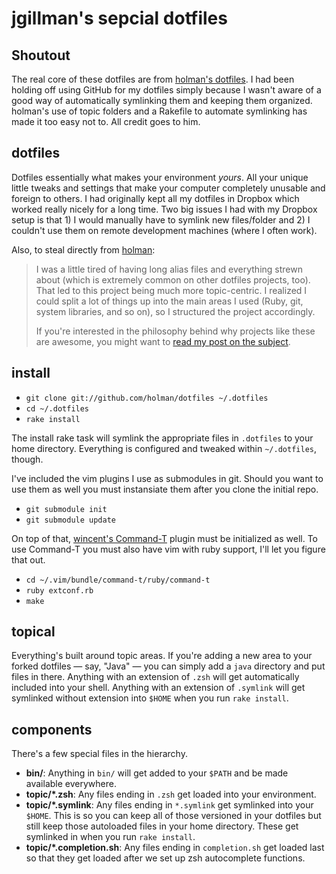 # jgillman's sepcial dotfiles

## Shoutout

The real core of these dotfiles are from [holman's
dotfiles](https://github.com/holman/dotfiles). I had been holding off using
GitHub for my dotfiles simply because I wasn't aware of a good way of
automatically symlinking them and keeping them organized. holman's use of topic
folders and a Rakefile to automate symlinking has made it too easy not to. All
credit goes to him.

## dotfiles

Dotfiles essentially what makes your environment *yours*. All your unique little
tweaks and settings that make your computer completely unusable and foreign to
others. I had originally kept all my dotfiles in Dropbox which worked really
nicely for a long time. Two big issues I had with my Dropbox setup is that 1) I
would manually have to symlink new files/folder and 2) I couldn't use them on
remote development machines (where I often work).

Also, to steal directly from [holman](https://github.com/holman):

> I was a little tired of having long alias files and everything strewn about
> (which is extremely common on other dotfiles projects, too). That led to this
> project being much more topic-centric. I realized I could split a lot of
> things up into the main areas I used (Ruby, git, system libraries, and so on),
> so I structured the project accordingly.
> 
> If you're interested in the philosophy behind why projects like these are
> awesome, you might want to [read my post on the
> subject](http://zachholman.com/2010/08/dotfiles-are-meant-to-be-forked/).

## install

- `git clone git://github.com/holman/dotfiles ~/.dotfiles`
- `cd ~/.dotfiles`
- `rake install`

The install rake task will symlink the appropriate files in `.dotfiles` to your
home directory. Everything is configured and tweaked within `~/.dotfiles`,
though.

I've included the vim plugins I use as submodules in git. Should you want to
use them as well you must instansiate them after you clone the initial repo.

- `git submodule init`
- `git submodule update`

On top of that, [wincent's Command-T](https://github.com/wincent/Command-T)
plugin must be initialized as well. To use Command-T you must also have vim
with ruby support, I'll let you figure that out.

- `cd ~/.vim/bundle/command-t/ruby/command-t`
- `ruby extconf.rb`
- `make`

## topical

Everything's built around topic areas. If you're adding a new area to your
forked dotfiles — say, "Java" — you can simply add a `java` directory and put
files in there. Anything with an extension of `.zsh` will get automatically
included into your shell. Anything with an extension of `.symlink` will get
symlinked without extension into `$HOME` when you run `rake install`.

## components

There's a few special files in the hierarchy.

- **bin/**: Anything in `bin/` will get added to your `$PATH` and be made
  available everywhere.
- **topic/\*.zsh**: Any files ending in `.zsh` get loaded into your
  environment.
- **topic/\*.symlink**: Any files ending in `*.symlink` get symlinked into
  your `$HOME`. This is so you can keep all of those versioned in your dotfiles
  but still keep those autoloaded files in your home directory. These get
  symlinked in when you run `rake install`.
- **topic/\*.completion.sh**: Any files ending in `completion.sh` get loaded
  last so that they get loaded after we set up zsh autocomplete functions.
